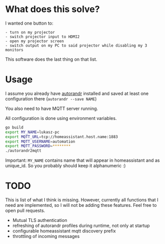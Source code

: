 # What does this solve?
I wanted one button to:

    - turn on my projector
    - switch projector input to HDMI2
    - open my projector screen
    - switch output on my PC to said projector while disabling my 3 monitors

This software does the last thing on that list.

# Usage
I assume you already have [autorandr](https://github.com/phillipberndt/autorandr) installed and saved at least one
configuration there (`autorandr --save NAME`)

You also need to have MQTT server running.

All configuration is done using environment variables.
```bash
go build
export MY_NAME=lukasz-pc
export MQTT_URL=tcp://homeassistant.host.name:1883
export MQTT_USERNAME=automation
export MQTT_PASSWORD=********
./autorandr2mqtt
```


Important: `MY_NAME` contains name that will appear in homeassistant and as unique_id. So you probably should keep it
alphanumeric :)

# TODO

This is list of what I think is missing. However, currently all functions that I need are implemented, so I will not
be adding these features. Feel free to open pull requests.

 - Mutual TLS authentication
 - refreshing of autorandr profiles during runtime, not only at startup
 - configurable homeassistant mqtt discovery prefix
 - throttling of incoming messages